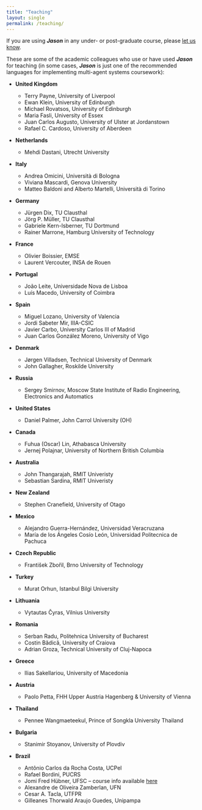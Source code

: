 ```yaml
---
title: "Teaching"
layout: single
permalink: /teaching/
---
```


If you are using _**Jason**_ in any under- or post-graduate course, please [let us know](mailto:jason.developers@gmail.com?subject=Jason%20Website:%20courses%20using%20Jason).

These are some of the academic colleagues who use or have used _**Jason**_ for teaching (in some cases, _**Jason**_ is just one of the recommended languages for implementing multi-agent systems coursework):

- **United Kingdom**
	- Terry Payne, University of Liverpool
	- Ewan Klein, University of Edinburgh
	- Michael Rovatsos, University of Edinburgh
	- Maria Fasli, University of Essex
	- Juan Carlos Augusto, University of Ulster at Jordanstown
	- Rafael C. Cardoso, University of Aberdeen

- **Netherlands**
	- Mehdi Dastani, Utrecht University

- **Italy**
	- Andrea Omicini, Università di Bologna
	- Viviana Mascardi, Genova University
	- Matteo Baldoni and Alberto Martelli, Università di Torino

- **Germany**
	- Jürgen Dix, TU Clausthal
	- Jörg P. Müller, TU Clausthal
	- Gabriele Kern-Isberner, TU Dortmund
	- Rainer Marrone, Hamburg University of Technology

- **France**
	- Olivier Boissier, EMSE
	- Laurent Vercouter, INSA de Rouen

- **Portugal**
	- João Leite, Universidade Nova de Lisboa
	- Luís Macedo, University of Coimbra

- **Spain**
	- Miguel Lozano, University of Valencia
	- Jordi Sabeter Mir, IIIA-CSIC
	- Javier Carbo, University Carlos III of Madrid
	- Juan Carlos González Moreno, University of Vigo

- **Denmark**
	- Jørgen Villadsen, Technical University of Denmark
	- John Gallagher, Roskilde University

- **Russia**
	- Sergey Smirnov, Moscow State Institute of Radio Engineering, Electronics and Automatics

- **United States**
	- Daniel Palmer, John Carrol University (OH)

- **Canada**
	- Fuhua (Oscar) Lin, Athabasca University
	- Jernej Polajnar, University of Northern British Columbia

- **Australia**
	- John Thangarajah, RMIT Univeristy
	- Sebastian Sardina, RMIT Univeristy

- **New Zealand**
	- Stephen Cranefield, University of Otago

- **Mexico**
	- Alejandro Guerra-Hernández, Universidad Veracruzana
	- María de los Ángeles Cosío León, Universidad Politecnica de Pachuca

- **Czech Republic**
	- František Zbořil, Brno University of Technology

- **Turkey**
	- Murat Orhun, Istanbul Bilgi University

- **Lithuania**
	- Vytautas Čyras, Vilnius University

- **Romania**
	- Serban Radu, Politehnica University of Bucharest
	- Costin Bădică, University of Craiova
	- Adrian Groza, Technical University of Cluj-Napoca

- **Greece**
	- Ilias Sakellariou, University of Macedonia

- **Austria**
	- Paolo Petta, FHH Upper Austria Hagenberg & University of Vienna

- **Thailand** 
	- Pennee Wangmaeteekul, Prince of Songkla University Thailand

- **Bulgaria**
	- Stanimir Stoyanov, University of Plovdiv

- **Brazil**
	- Antônio Carlos da Rocha Costa, UCPel
	- Rafael Bordini, PUCRS
	- Jomi Fred Hübner, UFSC – course info available [here](https://jomi.das.ufsc.br/mas/)
	- Alexandre de Oliveira Zamberlan, UFN
	- Cesar A. Tacla, UTFPR
	- Gilleanes Thorwald Araujo Guedes, Unipampa


